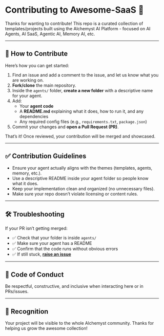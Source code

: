 # Contributing to Awesome-SaaS 🚀

Thanks for wanting to contribute! This repo is a curated collection of templates/projects built using the Alchemyst AI Platform - focused on AI Agents, AI SaaS, Agentic AI, Memory AI, etc.

---

## 📌 How to Contribute

Here’s how you can get started:

1. Find an issue and add a comment to the issue, and let us know what you are working on.
2. **Fork/clone** the main repository.  
3. Inside the `agents/` folder, **create a new folder** with a descriptive name for your agent.  
4. Add:
   - Your **agent code**  
   - A **README.md** explaining what it does, how to run it, and any dependencies  
   - Any required config files (e.g., `requirements.txt`, `package.json`)  
5. Commit your changes and **open a Pull Request (PR)**.  

That’s it! Once reviewed, your contribution will be merged and showcased.

---

## ✅ Contribution Guidelines

- Ensure your agent actually aligns with the themes (templates, agents, memory, etc.).  
- Use a descriptive README inside your agent folder so people know what it does.  
- Keep your implementation clean and organized (no unnecessary files).  
- Make sure your repo doesn’t violate licensing or content rules.  

---

## 🛠 Troubleshooting

If your PR isn’t getting merged:  

- ✅ Check that your folder is inside `agents/`  
- ✅ Make sure your agent has a README  
- ✅ Confirm that the code runs without obvious errors  
- ✅ If still stuck, [**raise an issue**](https://github.com/Alchemyst-ai/awesome-saas/issues/new)  

---

## 🫶 Code of Conduct

Be respectful, constructive, and inclusive when interacting here or in PRs/issues.

---

## 🎉 Recognition

Your project will be visible to the whole Alchemyst community. Thanks for helping us grow the awesome collection!
 
